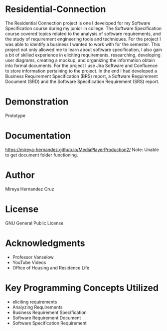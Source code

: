 # Residential-Connection
The Residential Connection project is one I developed for my Software Specification course during my junior in college. The Software Specification course covered topics related to the analysis of software requirements, and the study of requirement engineering tools and techniques. For the project I was able to identify a business I wanted to work with for the semester. This project not only allowed me to learn about software specification, I also gain a bit of skilled experience in eliciting requirements, researching, developing user diagrams, creating a mockup, and organizing the information obtain into formal documents. For the project I use Jira Software and Confluence to store information pertaining to the project. In the end I had developed a Business Requirement Specification (BRS) report, a Software Requirement Document (SRD) and the Software Specification Requirement (SRS) report.


# Demonstration
Prototype 

# Documentation
https://mireya-hernandez.github.io/MediaPlayerProduction2/ Note: Unable to get document folder functioning.

# Author
Mireya Hernandez Cruz

# License
GNU General Public License

# Acknowledgments
* Professor Vanselow 
* YouTube Videos
* Office of Housing and Residence Life

# Key Programming Concepts Utilized
* eliciting requirements
* Analyzing Requirements
* Business Requirement Specification
* Software Requirement Document
* Software Specification Requirement
